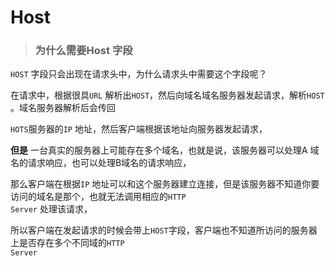 # Host



> ### 为什么需要Host 字段



<code>HOST</code> 字段只会出现在请求头中，为什么请求头中需要这个字段呢？

在请求中，根据很具<code>URL</code> 解析出<code>HOST</code>，然后向域名域名服务器发起请求，解析<code>HOST</code> 。域名服务器解析后会传回

<code>HOTS</code>服务器的<code>IP</code> 地址，然后客户端根据该地址向服务器发起请求，



<strong>但是</strong> 一台真实的服务器上可能存在多个域名，也就是说，该服务器可以处理A 域名的请求响应，也可以处理B域名的请求响应，

那么客户端在根据<code>IP</code> 地址可以和这个服务器建立连接，但是该服务器不知道你要访问的域名是那个，也就无法调用相应的<code>HTTP Server</code> 处理该请求，



所以客户端在发起请求的时候会带上<code>HOST</code>字段，客户端也不知道所访问的服务器上是否存在多个不同域的<code>HTTP Server</code>

